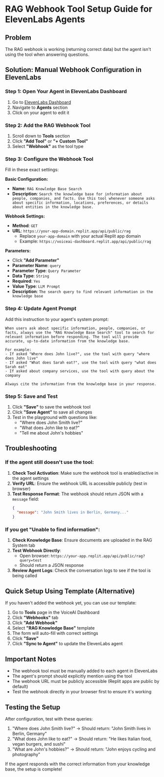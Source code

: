# RAG Webhook Tool Setup Guide for ElevenLabs Agents

## Problem
The RAG webhook is working (returning correct data) but the agent isn't using the tool when answering questions.

## Solution: Manual Webhook Configuration in ElevenLabs

### Step 1: Open Your Agent in ElevenLabs Dashboard
1. Go to [ElevenLabs Dashboard](https://elevenlabs.io)
2. Navigate to **Agents** section
3. Click on your agent to edit it

### Step 2: Add the RAG Webhook Tool
1. Scroll down to **Tools** section
2. Click **"Add Tool"** or **"+ Custom Tool"**
3. Select **"Webhook"** as the tool type

### Step 3: Configure the Webhook Tool

Fill in these exact settings:

**Basic Configuration:**
- **Name**: `RAG Knowledge Base Search`
- **Description**: `Search the knowledge base for information about people, companies, and facts. Use this tool whenever someone asks about specific information, locations, preferences, or details about entities in the knowledge base.`

**Webhook Settings:**
- **Method**: `GET`
- **URL**: `https://your-app-domain.replit.app/api/public/rag`
  - Replace `your-app-domain` with your actual Replit app domain
  - Example: `https://voiceai-dashboard.replit.app/api/public/rag`

**Parameters:**
- Click **"Add Parameter"**
- **Parameter Name**: `query`
- **Parameter Type**: `Query Parameter`
- **Data Type**: `String`
- **Required**: `Yes`
- **Value Type**: `LLM Prompt`
- **Description**: `The search query to find relevant information in the knowledge base`

### Step 4: Update Agent Prompt

Add this instruction to your agent's system prompt:

```
When users ask about specific information, people, companies, or facts, always use the "RAG Knowledge Base Search" tool to search for relevant information before responding. The tool will provide accurate, up-to-date information from the knowledge base.

For example:
- If asked "Where does John live?", use the tool with query "where does John live"
- If asked "What does Sarah eat?", use the tool with query "what does Sarah eat"
- If asked about company services, use the tool with query about the company

Always cite the information from the knowledge base in your response.
```

### Step 5: Save and Test

1. Click **"Save"** to save the webhook tool
2. Click **"Save Agent"** to save all changes
3. Test in the playground with questions like:
   - "Where does John Smith live?"
   - "What does John like to eat?"
   - "Tell me about John's hobbies"

## Troubleshooting

### If the agent still doesn't use the tool:

1. **Check Tool Activation**: Make sure the webhook tool is enabled/active in the agent settings
2. **Verify URL**: Ensure the webhook URL is accessible publicly (test in browser)
3. **Test Response Format**: The webhook should return JSON with a `message` field:
   ```json
   {
     "message": "John Smith lives in Berlin, Germany..."
   }
   ```

### If you get "Unable to find information":

1. **Check Knowledge Base**: Ensure documents are uploaded in the RAG System tab
2. **Test Webhook Directly**: 
   - Open browser: `https://your-app.replit.app/api/public/rag?query=test`
   - Should return a JSON response
3. **Review Agent Logs**: Check the conversation logs to see if the tool is being called

## Quick Setup Using Template (Alternative)

If you haven't added the webhook yet, you can use our template:

1. Go to **Tools** page in the VoiceAI Dashboard
2. Click **"Webhooks"** tab
3. Click **"Add Webhook"**
4. Select **"RAG Knowledge Base"** template
5. The form will auto-fill with correct settings
6. Click **"Save"**
7. Click **"Sync to Agent"** to update the ElevenLabs agent

## Important Notes

- The webhook tool must be manually added to each agent in ElevenLabs
- The agent's prompt should explicitly mention using the tool
- The webhook URL must be publicly accessible (Replit apps are public by default)
- Test the webhook directly in your browser first to ensure it's working

## Testing the Setup

After configuration, test with these queries:
1. "Where does John Smith live?" → Should return: "John Smith lives in Berlin, Germany"
2. "What does John like to eat?" → Should return: "He likes Italian food, vegan burgers, and sushi"
3. "What are John's hobbies?" → Should return: "John enjoys cycling and photography"

If the agent responds with the correct information from your knowledge base, the setup is complete!